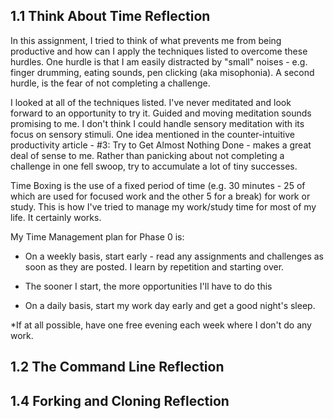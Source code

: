 
## 1.1 Think About Time Reflection 

In this assignment, I tried to think of what prevents me from being productive and how can I apply the techniques listed to overcome these hurdles. One hurdle is that I am easily distracted by "small" noises - e.g. finger drumming, eating sounds, pen clicking (aka misophonia). A second hurdle, is the fear of not completing a challenge.

I looked at all of the techniques listed. I've never meditated and look forward to an opportunity to try it. Guided and moving meditation sounds promising to me. I don't think I could handle sensory meditation with its focus on sensory stimuli. One idea mentioned in the counter-intuitive productivity article - #3: Try to Get Almost Nothing Done - makes a great deal of sense to me. Rather than panicking about not completing a challenge in one fell swoop, try to accumulate a lot of tiny successes.

Time Boxing is the use of a fixed period of time (e.g. 30 minutes - 25 of which are used for focused work and the other 5 for a break) for work or study. This is how I've tried to manage my work/study time for most of my life. It certainly works.

My Time Management plan for Phase 0 is:

* On a weekly basis, start early - read any assignments and challenges as soon as they are posted. I learn by repetition and starting over.

* The sooner I start, the more opportunities I'll have to do this

* On a daily basis, start my work day early and get a good night's sleep.

*If at all possible, have one free evening each week where I don't do any work.


## 1.2 The Command Line Reflection 




## 1.4 Forking and Cloning Reflection  